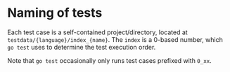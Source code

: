 # Naming of tests
Each test case is a self-contained project/directory, located at `testdata/{language}/index_{name}`.
The `index` is a 0-based number, which `go test` uses to determine the test execution order.

Note that `go test` occasionally only runs test cases prefixed with `0_xx`.
